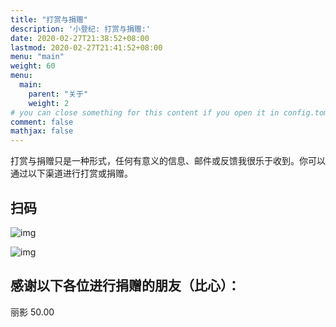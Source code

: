 ```yaml
---
title: "打赏与捐赠"
description: '小登纪: 打赏与捐赠:'
date: 2020-02-27T21:38:52+08:00
lastmod: 2020-02-27T21:41:52+08:00
menu: "main"
weight: 60
menu:
  main:
    parent: "关于"
    weight: 2
# you can close something for this content if you open it in config.toml.
comment: false
mathjax: false
---
```




打赏与捐赠只是一种形式，任何有意义的信息、邮件或反馈我很乐于收到。你可以通过以下渠道进行打赏或捐赠。

## 扫码

![img](/images/alipay-qr-code.webp)

![img](/images/wechat-qr-code.webp)

##  感谢以下各位进行捐赠的朋友（比心）： 

丽影 50.00

